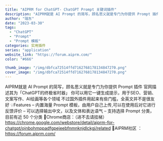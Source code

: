 ```yaml
---
title: "AIPRM for ChatGPT- ChatGPT Prompt 关键词插件"
description: "AIPRM就是 AI Prompt 的简写，顾名思义就是专门为你提供 Prompt 插件 官网描述其为「ChatGPT的"
author: "瑞东"
date: "2023-03-30"
tags:
  - "ChatGPT"
  - "Prompt"
  - "Prompt 模板"
categories: 实用插件
series: "application"
website_link: "https://forum.aiprm.com/"
color: "#666"

thumb_image: "/img/dbfca72514ffd7162768178134847270.png"
cover_image: "/img/dbfca72514ffd7162768178134847270.png"
---
```


AIPRM就是 AI Prompt 的简写，顾名思义就是专门为你提供 Prompt 插件 官网描述其为「ChatGPT的终极省时器」 你可以用它一键生成提示，用于SEO、营销、文案写作、AI绘画等各个领域 不过国外插件用起来有些门槛，全英文并不是很友好  💡Features – 内置海量 Prompt 模板，由用户自己上传,可以在使用后对它进行反馈评价 – 可以选择输出中文，以及文体和表达语气 – 支持选择 Prompt 分类，目前有近 50 个分类   🧩Chrome商店：（进不去请挂梯） https://chrome.google.com/webstore/detail/aiprm-for-chatgpt/ojnbohmppadfgpejeebfnmnknjdlckgj/related 💬AIPRM社区 ： https://forum.aiprm.com/  